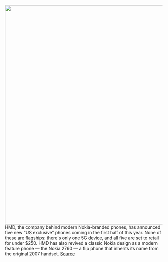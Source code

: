 <img src='https://cdn.vox-cdn.com/thumbor/EMWqtWKpe_-dVZqAPp0HQPDwUS0=/0x0:1620x1080/1200x800/filters:focal(681x411:939x669)/cdn.vox-cdn.com/uploads/chorus_image/image/70349807/HMD_New2022_Packshot.0.jpg' width='700px' /><br/>
HMD, the company behind modern Nokia-branded phones, has announced five new “US exclusive” phones coming in the first half of this year. None of these are flagships: there's only one 5G device, and all five are set to retail for under $250. HMD has also revived a classic Nokia design as a modern feature phone — the Nokia 2760 — a flip phone that inherits its name from the original 2007 handset.
<a href='https://www.theverge.com/2022/1/5/22868151/hmd-nokia-2760-flip-c100-c200-g100-g400-4g-5g-smartphones-release-date-price'> Source <a/>